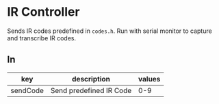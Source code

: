 # IR Controller

Sends IR codes predefined in `codes.h`.
Run with serial monitor to capture and transcribe IR codes.

## In

| key      | description             | values |
|----------|-------------------------|--------|
| sendCode | Send predefined IR Code | 0-9    |
